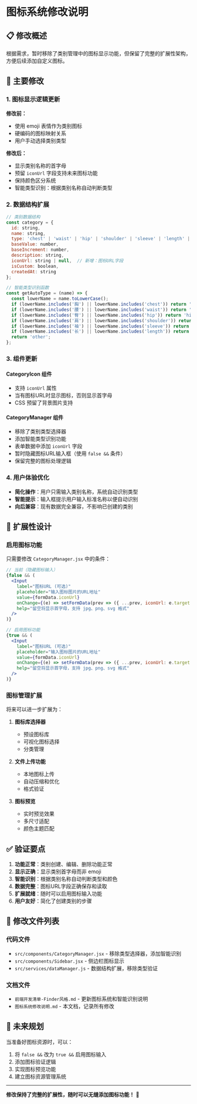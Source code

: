 # 图标系统修改说明

## 📋 修改概述

根据需求，暂时移除了类别管理中的图标显示功能，但保留了完整的扩展性架构，方便后续添加自定义图标。

## 🔄 主要修改

### 1. 图标显示逻辑更新

**修改前：**

- 使用 emoji 表情作为类别图标
- 硬编码的图标映射关系
- 用户手动选择类别类型

**修改后：**

- 显示类别名称的首字母
- 预留 `iconUrl` 字段支持未来图标功能
- 保持颜色区分系统
- 智能类型识别：根据类别名称自动判断类型

### 2. 数据结构扩展

```javascript
// 类别数据结构
const category = {
  id: string,
  name: string,
  type: 'chest' | 'waist' | 'hip' | 'shoulder' | 'sleeve' | 'length' | 'other', // 自动判断
  baseValue: number,
  baseIncrement: number,
  description: string,
  iconUrl: string | null,  // 新增：图标URL字段
  isCustom: boolean,
  createdAt: string
};

// 智能类型识别函数
const getAutoType = (name) => {
  const lowerName = name.toLowerCase();
  if (lowerName.includes('胸') || lowerName.includes('chest')) return 'chest';
  if (lowerName.includes('腰') || lowerName.includes('waist')) return 'waist';
  if (lowerName.includes('臀') || lowerName.includes('hip')) return 'hip';
  if (lowerName.includes('肩') || lowerName.includes('shoulder')) return 'shoulder';
  if (lowerName.includes('袖') || lowerName.includes('sleeve')) return 'sleeve';
  if (lowerName.includes('长') || lowerName.includes('length')) return 'length';
  return 'other';
};
```

### 3. 组件更新

#### CategoryIcon 组件

- 支持 `iconUrl` 属性
- 当有图标URL时显示图标，否则显示首字母
- CSS 预留了背景图片支持

#### CategoryManager 组件

- 移除了类别类型选择器
- 添加智能类型识别功能
- 表单数据中添加 `iconUrl` 字段
- 暂时隐藏图标URL输入框（使用 `false &&` 条件）
- 保留完整的图标处理逻辑

### 4. 用户体验优化

- **简化操作**：用户只需输入类别名称，系统自动识别类型
- **智能提示**：输入框提示用户输入标准名称以便自动识别
- **向后兼容**：现有数据完全兼容，不影响已创建的类别

## 🎯 扩展性设计

### 启用图标功能

只需要修改 `CategoryManager.jsx` 中的条件：

```jsx
// 当前（隐藏图标输入）
{false && (
  <Input
    label="图标URL (可选)"
    placeholder="输入图标图片的URL地址"
    value={formData.iconUrl}
    onChange={(e) => setFormData(prev => ({ ...prev, iconUrl: e.target.value }))}
    help="留空将显示首字母，支持 jpg、png、svg 格式"
  />
)}

// 启用图标功能
{true && (
  <Input
    label="图标URL (可选)"
    placeholder="输入图标图片的URL地址"
    value={formData.iconUrl}
    onChange={(e) => setFormData(prev => ({ ...prev, iconUrl: e.target.value }))}
    help="留空将显示首字母，支持 jpg、png、svg 格式"
  />
)}
```

### 图标管理扩展

将来可以进一步扩展为：

1. **图标库选择器**
   - 预设图标库
   - 可视化图标选择
   - 分类管理

2. **文件上传功能**
   - 本地图标上传
   - 自动压缩和优化
   - 格式验证

3. **图标预览**
   - 实时预览效果
   - 多尺寸适配
   - 颜色主题匹配

## ✅ 验证要点

1. **功能正常**：类别创建、编辑、删除功能正常
2. **显示正确**：显示类别首字母而非 emoji
3. **智能识别**：根据类别名称自动判断类型和颜色
4. **数据完整**：图标URL字段正确保存和读取
5. **扩展就绪**：随时可以启用图标输入功能
6. **用户友好**：简化了创建类别的步骤

## 📁 修改文件列表

### 代码文件

- `src/components/CategoryManager.jsx` - 移除类型选择器，添加智能识别
- `src/components/Sidebar.jsx` - 侧边栏图标显示
- `src/services/dataManager.js` - 数据结构扩展，移除类型验证

### 文档文件

- `前端开发清单-Finder风格.md` - 更新图标系统和智能识别说明
- `图标系统修改说明.md` - 本文档，记录所有修改

## 🔮 未来规划

当准备好图标资源时，可以：

1. 将 `false &&` 改为 `true &&` 启用图标输入
2. 添加图标验证逻辑
3. 实现图标预览功能
4. 建立图标资源管理系统

---

**修改保持了完整的扩展性，随时可以无缝添加图标功能！** 🎨
